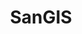 ---
schema: default
title: SanGIS
description: >-
  A Joint Powers Authority of the City and County of San Diego responsible for maintaining a regional geographic information system (GIS) landbase and data warehouse.
logo: >-
  http://www.sangis.org/graphics/hsangisweb_int.png
---